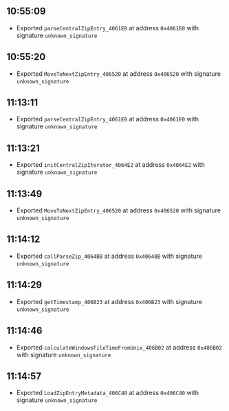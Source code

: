 
## 10:55:09
- Exported `parseCentralZipEntry_4061E0` at address `0x4061E0` with signature `unknown_signature`

## 10:55:20
- Exported `MoveToNextZipEntry_406520` at address `0x406520` with signature `unknown_signature`

## 11:13:11
- Exported `parseCentralZipEntry_4061E0` at address `0x4061E0` with signature `unknown_signature`

## 11:13:21
- Exported `initCentralZipIterator_4064E2` at address `0x4064E2` with signature `unknown_signature`

## 11:13:49
- Exported `MoveToNextZipEntry_406520` at address `0x406520` with signature `unknown_signature`

## 11:14:12
- Exported `callParseZip_4064BB` at address `0x4064BB` with signature `unknown_signature`

## 11:14:29
- Exported `getTimestamp_406B23` at address `0x406B23` with signature `unknown_signature`

## 11:14:46
- Exported `calculateWindowsFileTimeFromUnix_406B02` at address `0x406B02` with signature `unknown_signature`

## 11:14:57
- Exported `LoadZipEntryMetadata_406C40` at address `0x406C40` with signature `unknown_signature`

